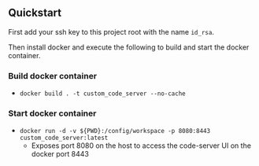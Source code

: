 
## Quickstart
First add your ssh key to this project root with the name `id_rsa`.

Then install docker and execute the following to build and start the docker container.

### Build docker container
* `docker build . -t custom_code_server --no-cache`

### Start docker container
* `docker run -d -v ${PWD}:/config/workspace -p 8080:8443 custom_code_server:latest`
  * Exposes port 8080 on the host to access the code-server UI on the docker port 8443

